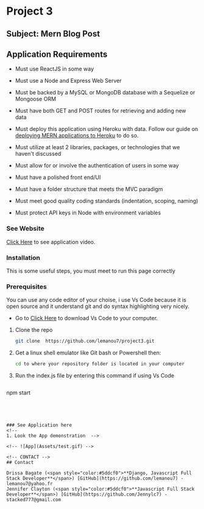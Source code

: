 # Project 3 

## Subject: Mern Blog Post

## Application Requirements

* Must use ReactJS in some way

* Must use a Node and Express Web Server

* Must be backed by a MySQL or MongoDB database with a Sequelize or Mongoose ORM

* Must have both GET and POST routes for retrieving and adding new data

* Must deploy this application using Heroku with data. Follow our guide on [deploying MERN applications to Heroku](../04-Important/MERNHerokuDeploy.md) to do so.

* Must utilize at least 2 libraries, packages, or technologies that we haven't discussed

* Must allow for or involve the authentication of users in some way

* Must have a polished front end/UI

* Must have a folder structure that meets the MVC paradigm

* Must meet good quality coding standards (indentation, scoping, naming)

* Must protect API keys in Node with environment variables


### See Website
[Click Here](https://project3blogpost.herokuapp.com/) to see application video.


### Installation


<!-- GETTING STARTED -->

This is some useful steps, you must meet to run this page correctly 

### Prerequisites
You can use any code editor of your choise, i use Vs Code because it is open source and it understand git and do syntax highlighting very nicely.

* Go to
  [Click Here](https://code.visualstudio.com/download) to download Vs Code to your computer.
  
1. Clone the repo
   ```sh
   git clone  https://github.com/lemanou7/project3.git
   ```
2. Get a linux shell emulator like Git bash or Powershell then:
    ```sh
    cd to where your repository folder is located in your computer


3. Run the index.js file by entering this command if using Vs Code
   ```sh
  npm start
   ```
   



### See Application here
<!-- 
1. Look the App demonstration  -->

<!-- ![App](Assets/test.gif) -->

<!-- CONTACT -->
## Contact

Drissa Bagate (<span style="color:#5ddcf0">**Django, Javascript Full Stack Developer**</span>) [GitHub](https://github.com/lemanou7) - lemanou7@yahoo.fr
Jennifer Clayton (<span style="color:#5ddcf0">**Javascript Full Stack Developer**</span>) [GitHub](https://github.com/Jennylc7) - stacked777@gmail.com





